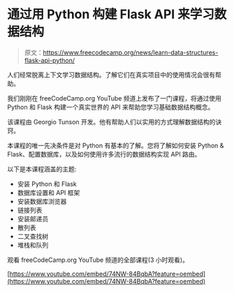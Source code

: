 # 通过用 Python 构建 Flask API 来学习数据结构

> 原文：<https://www.freecodecamp.org/news/learn-data-structures-flask-api-python/>

人们经常脱离上下文学习数据结构。了解它们在真实项目中的使用情况会很有帮助。

我们刚刚在 freeCodeCamp.org YouTube 频道上发布了一门课程，将通过使用 Python 和 Flask 构建一个真实世界的 API 来帮助您学习基础数据结构概念。

该课程由 Georgio Tunson 开发。他有帮助人们以实用的方式理解数据结构的诀窍。

本课程的唯一先决条件是对 Python 有基本的了解。您将了解如何安装 Python & Flask、配置数据库，以及如何使用许多流行的数据结构实现 API 路由。

以下是本课程涵盖的主题:

*   安装 Python 和 Flask
*   数据库设置和 API 框架
*   安装数据库浏览器
*   链接列表
*   安装邮递员
*   散列表
*   二叉查找树
*   堆栈和队列

观看 freeCodeCamp.org YouTube 频道的全部课程(3 小时观看)。

[https://www.youtube.com/embed/74NW-84BqbA?feature=oembed](https://www.youtube.com/embed/74NW-84BqbA?feature=oembed)